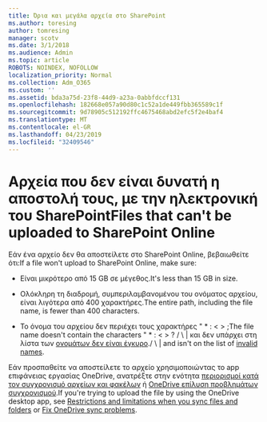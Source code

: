 ```yaml
---
title: Όρια και μεγάλα αρχεία στο SharePoint
ms.author: toresing
author: tomresing
manager: scotv
ms.date: 3/1/2018
ms.audience: Admin
ms.topic: article
ROBOTS: NOINDEX, NOFOLLOW
localization_priority: Normal
ms.collection: Adm_O365
ms.custom: ''
ms.assetid: bda3a75d-23f8-44d9-a23a-0abbfdccf131
ms.openlocfilehash: 182668e057a90d80c1c52a1de449fbb365589c1f
ms.sourcegitcommit: 9d78905c512192ffc4675468abd2efc5f2e4baf4
ms.translationtype: MT
ms.contentlocale: el-GR
ms.lasthandoff: 04/23/2019
ms.locfileid: "32409546"
---
```

# <a name="files-that-cant-be-uploaded-to-sharepoint-online"></a><span data-ttu-id="cae41-102">Αρχεία που δεν είναι δυνατή η αποστολή τους, με την ηλεκτρονική του SharePoint</span><span class="sxs-lookup"><span data-stu-id="cae41-102">Files that can't be uploaded to SharePoint Online</span></span>

<span data-ttu-id="cae41-103">Εάν ένα αρχείο δεν θα αποστείλετε στο SharePoint Online, βεβαιωθείτε ότι:</span><span class="sxs-lookup"><span data-stu-id="cae41-103">If a file won't upload to SharePoint Online, make sure:</span></span>
  
- <span data-ttu-id="cae41-104">Είναι μικρότερο από 15 GB σε μέγεθος.</span><span class="sxs-lookup"><span data-stu-id="cae41-104">It's less than 15 GB in size.</span></span>
    
- <span data-ttu-id="cae41-105">Ολόκληρη τη διαδρομή, συμπεριλαμβανομένου του ονόματος αρχείου, είναι λιγότερα από 400 χαρακτήρες.</span><span class="sxs-lookup"><span data-stu-id="cae41-105">The entire path, including the file name, is fewer than 400 characters.</span></span>
    
- <span data-ttu-id="cae41-106">Το όνομα του αρχείου δεν περιέχει τους χαρακτήρες " \* : \< \> ;</span><span class="sxs-lookup"><span data-stu-id="cae41-106">The file name doesn't contain the characters " \* : \< \> ?</span></span> <span data-ttu-id="cae41-107">/ \ | και δεν υπάρχει στη λίστα των [ονομάτων δεν είναι έγκυρο](https://go.microsoft.com/fwlink/?linkid=866430).</span><span class="sxs-lookup"><span data-stu-id="cae41-107">/ \ | and isn't on the list of [invalid names](https://go.microsoft.com/fwlink/?linkid=866430).</span></span>
    
<span data-ttu-id="cae41-108">Εάν προσπαθείτε να αποστείλετε το αρχείο χρησιμοποιώντας το app επιφάνειας εργασίας OneDrive, ανατρέξτε στην ενότητα [περιορισμοί κατά τον συγχρονισμό αρχείων και φακέλων](http://go.microsoft.com/fwlink/p/?LinkID=717734) ή [OneDrive επίλυση προβλημάτων συγχρονισμού](https://go.microsoft.com/fwlink/?linkid=866431).</span><span class="sxs-lookup"><span data-stu-id="cae41-108">If you're trying to upload the file by using the OneDrive desktop app, see [Restrictions and limitations when you sync files and folders](http://go.microsoft.com/fwlink/p/?LinkID=717734) or [Fix OneDrive sync problems](https://go.microsoft.com/fwlink/?linkid=866431).</span></span>
  

